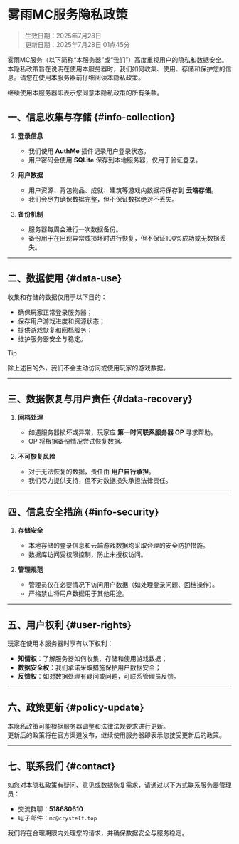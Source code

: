 # 雾雨MC服务隐私政策

> 生效日期：2025年7月28日  
> 更新日期：2025年7月28日 01点45分

雾雨MC服务（以下简称“本服务器”或“我们”）高度重视用户的隐私和数据安全。本隐私政策旨在说明在使用本服务器时，我们如何收集、使用、存储和保护您的信息。请您在使用本服务器前仔细阅读本隐私政策。

继续使用本服务器即表示您同意本隐私政策的所有条款。

## 一、信息收集与存储 {#info-collection}

1. **登录信息**
    - 我们使用 **AuthMe** 插件记录用户登录状态。
    - 用户密码会使用 **SQLite** 保存到本地服务器，仅用于验证登录。

2. **用户数据**
    - 用户资源、背包物品、成就、建筑等游戏内数据将保存到 **云端存储**。
    - 我们会尽力确保数据完整，但不保证数据绝对不丢失。

3. **备份机制**
    - 服务器每周会进行一次数据备份。
    - 备份用于在出现异常或损坏时进行恢复，但不保证100%成功或无数据丢失。

---

## 二、数据使用 {#data-use}

收集和存储的数据仅用于以下目的：

- 确保玩家正常登录服务器；
- 保存用户游戏进度和资源状态；
- 提供游戏恢复和回档服务；
- 维护服务器安全与稳定。

> [!TIP]
> 除上述目的外，我们不会主动访问或使用玩家的游戏数据。

---

## 三、数据恢复与用户责任 {#data-recovery}

1. **回档处理**
    - 如遇服务器损坏或异常，玩家应 **第一时间联系服务器 OP** 寻求帮助。
    - OP 将根据备份情况尝试恢复数据。

2. **不可恢复风险**
    - 对于无法恢复的数据，责任由 **用户自行承担**。
    - 我们尽力提供支持，但不对数据损失承担法律责任。

---

## 四、信息安全措施 {#info-security}

1. **存储安全**
    - 本地存储的登录信息和云端游戏数据均采取合理的安全防护措施。
    - 数据库访问受权限控制，防止未授权访问。

2. **管理规范**
    - 管理员仅在必要情况下访问用户数据（如处理登录问题、回档操作）。
    - 严格禁止将用户数据用于其他用途。

---

## 五、用户权利 {#user-rights}

玩家在使用本服务器时享有以下权利：

- **知情权**：了解服务器如何收集、存储和使用游戏数据；
- **数据安全权**：我们承诺采取措施保护用户数据安全；
- **反馈权**：如对数据处理有疑问或问题，可联系管理员反馈。

---

## 六、政策更新 {#policy-update}

本隐私政策可能根据服务器调整和法律法规要求进行更新。  
更新后的政策将在官方渠道发布，继续使用服务器即表示您接受更新后的政策。

---

## 七、联系我们 {#contact}

如您对本隐私政策有疑问、意见或数据恢复需求，请通过以下方式联系服务器管理员：

- 交流群聊：**518680610**
- 电子邮件：`mc@crystelf.top`

我们将在合理期限内处理您的请求，并确保数据安全与服务稳定。
